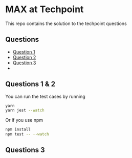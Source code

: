 # MAX at Techpoint

This repo contains the solution to the techpoint questions

## Questions

* [Question 1](Question-1.md)
* [Question 2](Question-2.md)
* [Question 3](Question-3.md)
* 
## Questions 1 & 2


You can run the test cases by running

```bash
yarn
yarn jest --watch
```

Or if you use npm

```bash
npm install
npm test -- --watch
```


## Questions 3 


